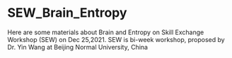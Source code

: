 # SEW_Brain_Entropy
Here are some materials about Brain and Entropy on Skill Exchange Workshop (SEW) on Dec 25,2021. SEW is bi-week workshop, proposed by Dr. Yin Wang at Beijing Normal University, China
